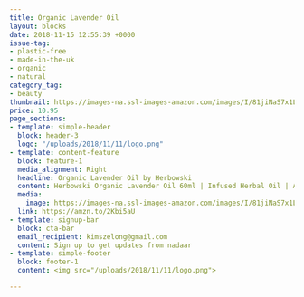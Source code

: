 ```yaml
---
title: Organic Lavender Oil
layout: blocks
date: 2018-11-15 12:55:39 +0000
issue-tag:
- plastic-free
- made-in-the-uk
- organic
- natural
category_tag:
- beauty
thumbnail: https://images-na.ssl-images-amazon.com/images/I/81jiNaS7x1L._SL1500_.jpg
price: 10.95
page_sections:
- template: simple-header
  block: header-3
  logo: "/uploads/2018/11/11/logo.png"
- template: content-feature
  block: feature-1
  media_alignment: Right
  headline: Organic Lavender Oil by Herbowski
  content: Herbowski Organic Lavender Oil 60ml | Infused Herbal Oil | All Purpose | Aromatic Oil | Skincare & Haircare | Bug Repellant | After Sun Care
  media:
    image: https://images-na.ssl-images-amazon.com/images/I/81jiNaS7x1L._SL1500_.jpg
  link: https://amzn.to/2Kbi5aU
- template: signup-bar
  block: cta-bar
  email_recipient: kimszelong@gmail.com
  content: Sign up to get updates from nadaar
- template: simple-footer
  block: footer-1
  content: <img src="/uploads/2018/11/11/logo.png">

---
```

